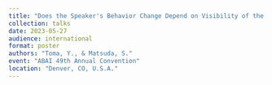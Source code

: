 ```yaml
---
title: "Does the Speaker's Behavior Change Depend on Visibility of the Face in an Online Meeting?"
collection: talks
date: 2023-05-27
audience: international
format: poster
authors: "Toma, Y., & Matsuda, S."
event: "ABAI 49th Annual Convention"
location: "Denver, CO, U.S.A."
---
```

